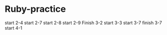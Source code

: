 # Ruby-practice
start 2-4
start 2-7
start 2-8
start 2-9
Finish 3-2
start 3-3
start 3-7
finish 3-7
start 4-1